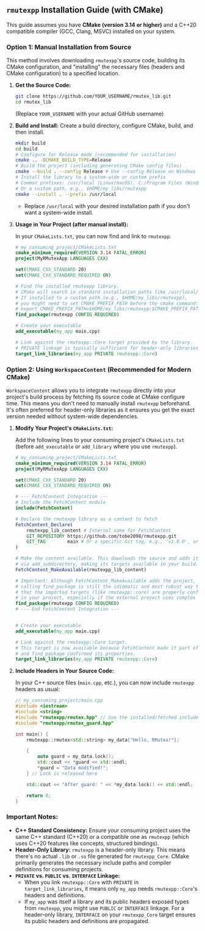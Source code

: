 ## `rmutexpp` Installation Guide (with CMake)

This guide assumes you have **CMake (version 3.14 or higher)** and a C++20 compatible compiler (GCC, Clang, MSVC) installed on your system.

### Option 1: Manual Installation from Source

This method involves downloading `rmutexpp`'s source code, building its CMake configuration, and "installing" the necessary files (headers and CMake configuration) to a specified location.

1.  **Get the Source Code:**
    ```bash
    git clone https://github.com/YOUR_USERNAME/rmutex_lib.git
    cd rmutex_lib
    ```
    (Replace `YOUR_USERNAME` with your actual GitHub username)

2.  **Build and Install:**
    Create a build directory, configure CMake, build, and then install.

    ```bash
    mkdir build
    cd build
    # Configure for Release mode (recommended for installation)
    cmake .. -DCMAKE_BUILD_TYPE=Release
    # Build the project (including generating CMake config files)
    cmake --build . --config Release # Use --config Release on Windows
    # Install the library to a system-wide or custom prefix
    # Common prefixes: /usr/local (Linux/macOS), C:/Program Files (Windows)
    # Or a custom path, e.g., $HOME/my_libs/rmutexpp
    cmake --install . --prefix /usr/local
    ```
    * Replace `/usr/local` with your desired installation path if you don't want a system-wide install.

3.  **Usage in Your Project (after manual install):**

    In your `CMakeLists.txt`, you can now find and link to `rmutexpp`.

    ```cmake
    # my_consuming_project/CMakeLists.txt
    cmake_minimum_required(VERSION 3.14 FATAL_ERROR)
    project(MyRMutexApp LANGUAGES CXX)

    set(CMAKE_CXX_STANDARD 20)
    set(CMAKE_CXX_STANDARD_REQUIRED ON)

    # Find the installed rmutexpp library.
    # CMake will search in standard installation paths like /usr/local/lib/cmake/rmutexpp
    # If installed to a custom path (e.g., $HOME/my_libs/rmutexpp),
    # you might need to set CMAKE_PREFIX_PATH before the cmake command:
    # export CMAKE_PREFIX_PATH=$HOME/my_libs/rmutexpp:$CMAKE_PREFIX_PATH
    find_package(rmutexpp CONFIG REQUIRED)

    # Create your executable
    add_executable(my_app main.cpp)

    # Link against the rmutexpp::Core target provided by the library.
    # PRIVATE linkage is typically sufficient for header-only libraries used by an executable.
    target_link_libraries(my_app PRIVATE rmutexpp::Core)
    ```

### Option 2: Using `WorkspaceContent` (Recommended for Modern CMake)

`WorkspaceContent` allows you to integrate `rmutexpp` directly into your project's build process by fetching its source code at CMake configure time. This means you don't need to manually install `rmutexpp` beforehand. It's often preferred for header-only libraries as it ensures you get the exact version needed without system-wide dependencies.

1.  **Modify Your Project's `CMakeLists.txt`:**

    Add the following lines to your consuming project's `CMakeLists.txt` (before `add_executable` or `add_library` where you use `rmutexpp`).

    ```cmake
    # my_consuming_project/CMakeLists.txt
    cmake_minimum_required(VERSION 3.14 FATAL_ERROR)
    project(MyRMutexApp LANGUAGES CXX)

    set(CMAKE_CXX_STANDARD 20)
    set(CMAKE_CXX_STANDARD_REQUIRED ON)

    # --- FetchContent Integration ---
    # Include the FetchContent module
    include(FetchContent)

    # Declare the rmutexpp library as a content to fetch
    FetchContent_Declare(
        rmutexpp_lib_content # Internal name for FetchContent
        GIT_REPOSITORY https://github.com/tobe2098/rmutexpp.git
        GIT_TAG        main # Or a specific Git tag, e.g., 'v1.0.0', or a commit hash
    )

    # Make the content available. This downloads the source and adds its CMakeLists.txt
    # via add_subdirectory, making its targets available in your build.
    FetchContent_MakeAvailable(rmutexpp_lib_content)

    # Important: Although FetchContent_MakeAvailable adds the project,
    # calling find_package is still the idiomatic and most robust way to ensure
    # that the imported targets (like rmutexpp::core) are properly configured
    # in your project, especially if the external project uses complex export logic.
    find_package(rmutexpp CONFIG REQUIRED)
    # --- End FetchContent Integration ---


    # Create your executable
    add_executable(my_app main.cpp)

    # Link against the rmutexpp::Core target.
    # This target is now available because FetchContent made it part of your build,
    # and find_package confirmed its properties.
    target_link_libraries(my_app PRIVATE rmutexpp::Core)
    ```

2.  **Include Headers in Your Source Code:**

    In your C++ source files (`main.cpp`, etc.), you can now include `rmutexpp` headers as usual:

    ```cpp
    // my_consuming_project/main.cpp
    #include <iostream>
    #include <string>
    #include "rmutexpp/rmutex.hpp" // Use the installed/fetched include path
    #include "rmutexpp/rmutex_guard.hpp"

    int main() {
        rmutexpp::rmutex<std::string> my_data{"Hello, RMutex!"};

        {
            auto guard = my_data.lock();
            std::cout << *guard << std::endl;
            *guard = "Data modified!";
        } // Lock is released here

        std::cout << "After guard: " << *my_data.lock() << std::endl;

        return 0;
    }
    ```

### Important Notes:

* **C++ Standard Consistency:** Ensure your consuming project uses the same C++ standard (C++20) or a compatible one as `rmutexpp` (which uses C++20 features like concepts, structured bindings).
* **Header-Only Library:** `rmutexpp` is a header-only library. This means there's no actual `.lib` or `.so` file generated for `rmutexpp_Core`. CMake primarily generates the necessary include paths and compiler definitions for consuming projects.
* **`PRIVATE` vs. `PUBLIC` vs. `INTERFACE` Linkage:**
    * When you link `rmutexpp::Core` with `PRIVATE` in `target_link_libraries`, it means only `my_app` needs `rmutexpp::Core`'s headers and definitions.
    * If `my_app` was itself a library and its public headers exposed types from `rmutexpp`, you might use `PUBLIC` or `INTERFACE` linkage. For a header-only library, `INTERFACE` on your `rmutexpp_Core` target ensures its public headers and definitions are propagated.